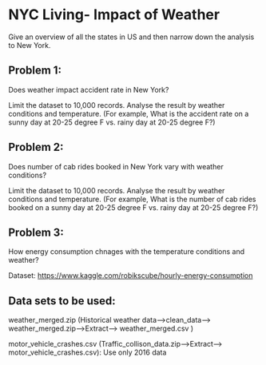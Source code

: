# NYC Living- Impact of Weather
 
Give an overview of all the states in US and then narrow down the analysis to New York.
 


## Problem 1: 


Does weather impact accident rate in New York?


Limit the dataset to 10,000 records. Analyse the result by weather conditions and temperature. (For example, What is the accident rate on a sunny day at 20-25 degree F vs. rainy day at 20-25 degree F?)


## Problem 2: 


Does number of cab rides booked in New York vary with weather conditions?


Limit the dataset to 10,000 records. Analyse the result by weather conditions and temperature. (For example, What is the number of cab rides booked on a sunny day at 20-25 degree F vs. rainy day at 20-25 degree F?)


## Problem 3:

How energy consumption chnages with the temperature conditions and weather?

Dataset: https://www.kaggle.com/robikscube/hourly-energy-consumption


## Data sets to be used: 


weather_merged.zip (Historical weather data-->clean_data--> weather_merged.zip-->Extract--> weather_merged.csv )


motor_vehicle_crashes.csv (Traffic_collison_data.zip-->Extract--> motor_vehicle_crashes.csv): Use only 2016 data
